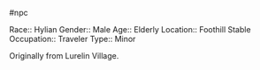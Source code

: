 #npc 

Race:: Hylian
Gender:: Male
Age:: Elderly
Location:: Foothill Stable
Occupation:: Traveler
Type:: Minor

Originally from Lurelin Village.
